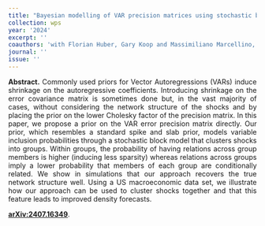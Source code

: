 ```yaml
---
title: "Bayesian modelling of VAR precision matrices using stochastic block networks. [WP](https://arxiv.org/pdf/2407.16349)"
collection: wps
year: '2024'
excerpt: ''
coauthors: 'with Florian Huber, Gary Koop and Massimiliano Marcellino,' 
journal: ''
issue: ''
---
```

<p align="justify"> <b>Abstract.</b> Commonly used priors for Vector Autoregressions (VARs) induce shrinkage on the autoregressive coefficients. Introducing shrinkage on the error covariance matrix is sometimes done but, in the vast majority of cases, without considering the network structure of the shocks and by placing the prior on the lower Cholesky factor of the precision matrix. In this paper, we propose a prior on the VAR error precision matrix directly. Our prior, which resembles a standard spike and slab prior, models variable inclusion probabilities through a stochastic block model that clusters shocks into groups. Within groups, the probability of having relations across group members is higher (inducing less sparsity) whereas relations across groups imply a lower probability that members of each group are conditionally related. We show in simulations that our approach recovers the true network structure well. Using a US macroeconomic data set, we illustrate how our approach can be used to cluster shocks together and that this feature leads to improved density forecasts.
</p>

[**arXiv:2407.16349**](https://arxiv.org/pdf/2407.16349).